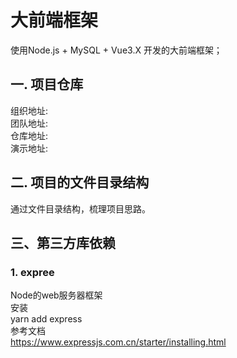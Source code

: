 # 大前端框架
  使用Node.js + MySQL + Vue3.X 开发的大前端框架；
## 一. 项目仓库<br>
组织地址: <br>
团队地址: <br>
仓库地址: <br>
演示地址: <br>
## 二. 项目的文件目录结构<br>
通过文件目录结构，梳理项目思路。
## 三、第三方库依赖
### 1. expree
Node的web服务器框架<br>
   安装<br>
    yarn add express
 <br>参考文档<br>
   https://www.expressjs.com.cn/starter/installing.html
   
      
